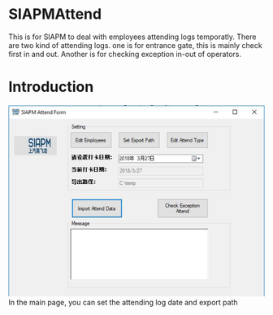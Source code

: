 # SIAPMAttend
This is for SIAPM to deal with employees attending logs temporatly.
There are two kind of attending logs. one is for entrance gate, this is mainly check first in and out.
Another is for checking exception in-out of operators.
# Introduction
<img src="/main.JPG"/>
In the main page, you can set the attending log date and export path
